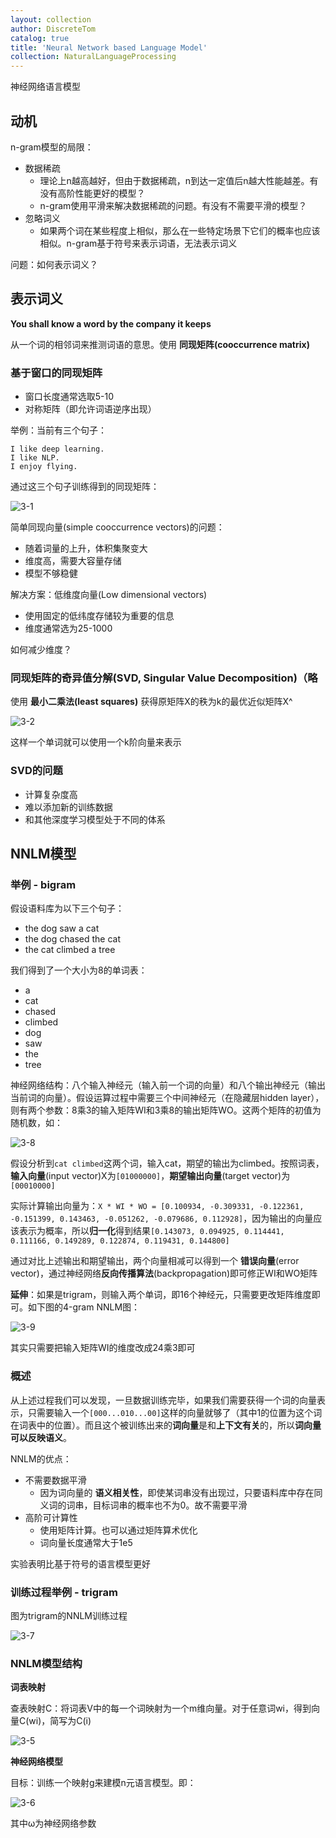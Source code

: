 ```yaml
---
layout: collection
author: DiscreteTom
catalog: true
title: 'Neural Network based Language Model'
collection: NaturalLanguageProcessing
---
```



神经网络语言模型

## 动机

n-gram模型的局限：

- 数据稀疏
	- 理论上n越高越好，但由于数据稀疏，n到达一定值后n越大性能越差。有没有高阶性能更好的模型？
	- n-gram使用平滑来解决数据稀疏的问题。有没有不需要平滑的模型？
- 忽略词义
	- 如果两个词在某些程度上相似，那么在一些特定场景下它们的概率也应该相似。n-gram基于符号来表示词语，无法表示词义

问题：如何表示词义？

## 表示词义

**You shall know a word by the company it keeps**

从一个词的相邻词来推测词语的意思。使用 **同现矩阵(cooccurrence matrix)**

### 基于窗口的同现矩阵

- 窗口长度通常选取5-10
- 对称矩阵（即允许词语逆序出现）

举例：当前有三个句子：

```
I like deep learning.
I like NLP.
I enjoy flying.
```

通过这三个句子训练得到的同现矩阵：

![3-1](img/3-1.png)

简单同现向量(simple cooccurrence vectors)的问题：
- 随着词量的上升，体积集聚变大
- 维度高，需要大容量存储
- 模型不够稳健

解决方案：低维度向量(Low dimensional vectors)
- 使用固定的低纬度存储较为重要的信息
- 维度通常选为25-1000

如何减少维度？

### 同现矩阵的奇异值分解(SVD, Singular Value Decomposition)（略

使用 **最小二乘法(least squares)** 获得原矩阵X的秩为k的最优近似矩阵X^

![3-2](img/3-2.png)

这样一个单词就可以使用一个k阶向量来表示

### SVD的问题

- 计算复杂度高
- 难以添加新的训练数据
- 和其他深度学习模型处于不同的体系

## NNLM模型


### 举例 - bigram

假设语料库为以下三个句子：
- the dog saw a cat
- the dog chased the cat
- the cat climbed a tree

我们得到了一个大小为8的单词表：
- a
- cat
- chased
- climbed
- dog
- saw
- the
- tree

神经网络结构：八个输入神经元（输入前一个词的向量）和八个输出神经元（输出当前词的向量）。假设运算过程中需要三个中间神经元（在隐藏层hidden layer），则有两个参数：8乘3的输入矩阵WI和3乘8的输出矩阵WO。这两个矩阵的初值为随机数，如：

![3-8](img/3-8.png)

假设分析到`cat climbed`这两个词，输入cat，期望的输出为climbed。按照词表，**输入向量**(input vector)X为`[01000000]`，**期望输出向量**(target vector)为`[00010000]`

实际计算输出向量为：`X * WI * WO = [0.100934, -0.309331, -0.122361, -0.151399, 0.143463, -0.051262, -0.079686, 0.112928]`，因为输出的向量应该表示为概率，所以**归一化**得到结果`[0.143073, 0.094925, 0.114441, 0.111166, 0.149289, 0.122874, 0.119431, 0.144800]`

通过对比上述输出和期望输出，两个向量相减可以得到一个 **错误向量**(error vector)，通过神经网络**反向传播算法**(backpropagation)即可修正WI和WO矩阵

**延伸**：如果是trigram，则输入两个单词，即16个神经元，只需要更改矩阵维度即可。如下图的4-gram NNLM图：

![3-9](img/3-9.png)

其实只需要把输入矩阵WI的维度改成24乘3即可

### 概述

从上述过程我们可以发现，一旦数据训练完毕，如果我们需要获得一个词的向量表示，只需要输入一个`[000...010...00]`这样的向量就够了（其中1的位置为这个词在词表中的位置）。而且这个被训练出来的**词向量**是和**上下文有关**的，所以**词向量可以反映语义**。

NNLM的优点：
- 不需要数据平滑
  - 因为词向量的 **语义相关性**，即使某词串没有出现过，只要语料库中存在同义词的词串，目标词串的概率也不为0。故不需要平滑
- 高阶可计算性
  - 使用矩阵计算。也可以通过矩阵算术优化
  - 词向量长度通常大于1e5

实验表明比基于符号的语言模型更好

### 训练过程举例 - trigram

图为trigram的NNLM训练过程

![3-7](img/3-7.png)

### NNLM模型结构

**词表映射**

查表映射C：将词表V中的每一个词映射为一个m维向量。对于任意词wi，得到向量C(wi)，简写为C(i)

![3-5](img/3-5.png)

**神经网络模型**

目标：训练一个映射g来建模n元语言模型。即：

![3-6](img/3-6.png)

其中ω为神经网络参数


